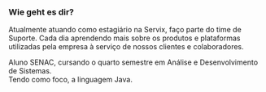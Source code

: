 ### Wie geht es dir?
Atualmente atuando como estagiário na Servix, faço parte do time de Suporte.
Cada dia aprendendo mais sobre os produtos e plataformas utilizadas pela empresa à serviço de nossos clientes e colaboradores.

Aluno SENAC, cursando o quarto semestre em Análise e Desenvolvimento de Sistemas. \
Tendo como foco, a linguagem Java.
<!--
**RafaelEtec/RafaelETEC** is a ✨ _special_ ✨ repository because its `README.md` (this file) appears on your GitHub profile.

Here are some ideas to get you started:

- 🔭 I’m currently working on ...
- 🌱 I’m currently learning ...
- 👯 I’m looking to collaborate on ...
- 🤔 I’m looking for help with ...
- 💬 Ask me about ...
- 📫 How to reach me: ...
- 😄 Pronouns: ...
- ⚡ Fun fact: ...
-->
